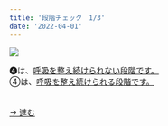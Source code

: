 ```yaml
---
title: '段階チェック　1/3'
date: '2022-04-01'
---
```

![](/images/a_04_.jpg)

➍は、[呼吸を整え続けられない段階です。   ]()   
④は、[呼吸を整え続けられる段階です。   ]()

　  
[ → 進む ](/posts/04-1b)
